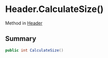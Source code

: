 # Header.CalculateSize()

Method in [Header](/api/csharp/yarn.header.md)

## Summary



```csharp
public int CalculateSize()
```

